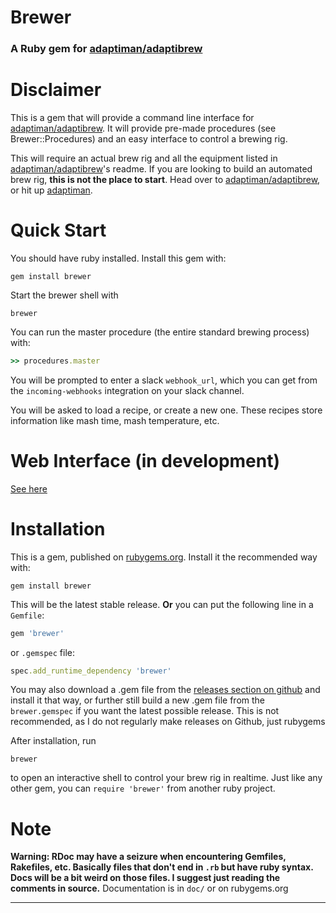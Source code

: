 # Brewer
### A Ruby gem for [adaptiman/adaptibrew](http://github.com/adaptiman/adaptibrew)

# Disclaimer
This is a gem that will provide a command line interface for [adaptiman/adaptibrew](http://github.com/adaptiman/adaptibrew). It will provide pre-made procedures (see Brewer::Procedures) and an easy interface to control a brewing rig.

This will require an actual brew rig and all the equipment listed in [adaptiman/adaptibrew](https://github.com/adaptiman/adaptibrew)'s readme. If you are looking to build an automated brew rig, **this is not the place to start**. Head over to [adaptiman/adaptibrew](https://github.com/adaptiman/adaptibrew), or hit up [adaptiman](https://github.com/adaptiman).

# Quick Start

You should have ruby installed. Install this gem with:

```shell
gem install brewer
```

Start the brewer shell with

```shell
brewer
```


You can run the master procedure (the entire standard brewing process) with:

```ruby
>> procedures.master
```


You will be prompted to enter a slack `webhook_url`, which you can get from the `incoming-webhooks` integration on your slack channel.


You will be asked to load a recipe, or create a new one. These recipes store information like mash time, mash temperature, etc.

# Web Interface (in development)
[See here](http://github.com/llamicron/brewer-server)

# Installation
This is a gem, published on [rubygems.org](http://rubygems.org). Install it the recommended way with:
```shell
gem install brewer
```
This will be the latest stable release.
**Or** you can put the following line in a `Gemfile`:
```ruby
gem 'brewer'
```
or `.gemspec` file:
```ruby
spec.add_runtime_dependency 'brewer'
```

You may also download a .gem file from the [releases section on github](https://github.com/llamicron/brewer/releases) and install it that way, or further still build a new .gem file from the `brewer.gemspec` if you want the latest possible release. This is not recommended, as I do not regularly make releases on Github, just rubygems

After installation, run
```shell
brewer
```
to open an interactive shell to control your brew rig in realtime. Just like any other gem, you can `require 'brewer'` from another ruby project.

# Note
**Warning: RDoc may have a seizure when encountering Gemfiles, Rakefiles, etc. Basically files that don't end in `.rb` but have ruby syntax. Docs will be a bit weird on those files. I suggest just reading the comments in source.**
Documentation is in `doc/` or on rubygems.org

---

